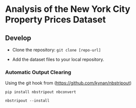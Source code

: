 # Analysis of  the New York City Property Prices Dataset

## Develop

* Clone the repository: `git clone [repo-url]`

* Add the dataset files to your local repository.

### Automatic Output Clearing

Using the git hook from (https://github.com/kynan/nbstripout)

`pip install nbstripout nbconvert`

`nbstripout --install`